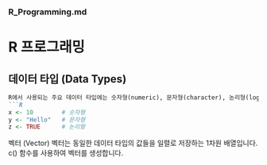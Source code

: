 
### R_Programming.md


# R 프로그래밍

## 데이터 타입 (Data Types)
```markdown
R에서 사용되는 주요 데이터 타입에는 숫자형(numeric), 문자형(character), 논리형(logical) 등이 있습니다.
```R
x <- 10        # 숫자형
y <- "Hello"   # 문자형
z <- TRUE      # 논리형
```

벡터 (Vector)
벡터는 동일한 데이터 타입의 값들을 일렬로 저장하는 1차원 배열입니다. c() 함수를 사용하여 벡터를 생성합니다.
